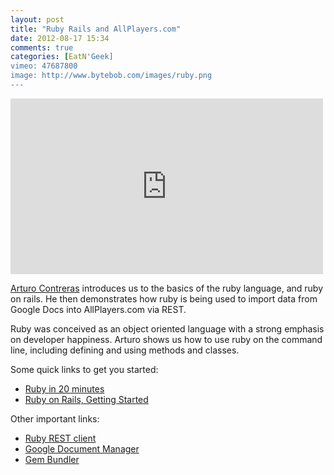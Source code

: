```yaml
---
layout: post
title: "Ruby Rails and AllPlayers.com"
date: 2012-08-17 15:34
comments: true
categories: [EatN'Geek]
vimeo: 47687800
image: http://www.bytebob.com/images/ruby.png
---
```

<iframe src="http://player.vimeo.com/video/47687800" width="500" height="281" frameborder="0" webkitAllowFullScreen mozallowfullscreen allowFullScreen></iframe>

[Arturo Contreras](https://twitter.com/art_k5) introduces us to the basics of the ruby language, and ruby on rails. He then demonstrates how ruby is being used to import data from Google Docs into AllPlayers.com via REST.

Ruby was conceived as an object oriented language with a strong emphasis on developer happiness. Arturo shows us how to use ruby on the command line, including defining and using methods and classes.

Some quick links to get you started:

- [Ruby in 20 minutes](http://www.ruby-lang.org/en/documentation/quickstart/)
- [Ruby on Rails, Getting Started](http://guides.rubyonrails.org/v2.3.8/getting_started.html)

Other important links:

- [Ruby REST client](https://github.com/archiloque/rest-client)
- [Google Document Manager](https://code.google.com/p/gdata-samples/source/browse/#svn/trunk/doclist/DocListManager)
- [Gem Bundler](http://gembundler.com/)

<script async class="speakerdeck-embed" data-id="503998109508400002024ab9" data-ratio="1.3333333333333333" src="//speakerdeck.com/assets/embed.js"></script>

